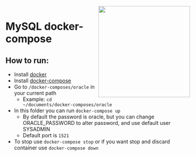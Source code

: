 <img src="https://mma.prnewswire.com/media/467598/Oracle_Logo.jpg?p=facebook" width="250" align="right"/>

# MySQL docker-compose

## How to run:
- Install [docker](https://docs.docker.com/engine/install/)
- Install [docker-compose](https://docs.docker.com/compose/install/)
- Go to `/docker-composes/oracle` in your current path
  - Example: `cd ~/documents/docker-composes/oracle`
- In this folder you can run `docker-compose up`
  - By default the password is oracle, but you can change ORACLE_PASSWORD to alter password, and use default user SYSADMIN
  - Default port is `1521`
- To stop use `docker-compose stop` or if you want stop and discard container use `docker-compose down`

